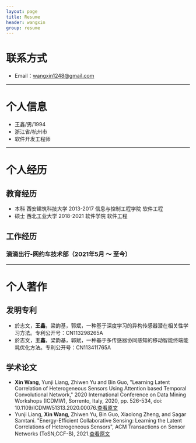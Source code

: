 ```yaml
---
layout: page
title: Resume
header: wangxin
group: resume
---
```

# 联系方式

- Email：wangxin1248@gmail.com

---

# 个人信息

 - 王鑫/男/1994
 - 浙江省/杭州市
 - 软件开发工程师

---

# 个人经历

## 教育经历

-  本科 西安建筑科技大学 2013-2017 信息与控制工程学院 软件工程
-  硕士 西北工业大学 2018-2021 软件学院 软件工程

## 工作经历

### 滴滴出行-网约车技术部（2021年5月 ～ 至今）


---

# 个人著作

## 发明专利

- 於志文，**王鑫**，梁韵基，郭斌，一种基于深度学习的异构传感器潜在相关性学习方法。专利公开号：CN113298265A
- 於志文，**王鑫**，梁韵基，郭斌，一种基于多传感器协同感知的移动智能终端能耗优化方法。专利公开号：CN113411765A

## 学术论文

- **Xin Wang**, Yunji Liang, Zhiwen Yu and Bin Guo, "Learning Latent Correlation of Heterogeneous Sensors Using Attention based Temporal Convolutional Network," 2020 International Conference on Data Mining Workshops (ICDMW), Sorrento, Italy, 2020, pp. 526-534, doi: 10.1109/ICDMW51313.2020.00076.[查看原文](https://ieeexplore.ieee.org/document/9346425)
- Yunji Liang, **Xin Wang**, Zhiwen Yu, Bin Guo, Xiaolong Zheng, and Sagar Samtani. "Energy-Efficient Collaborative Sensing: Learning the Latent Correlations of Heterogeneous Sensors", ACM Transactions on Sensor Networks (ToSN,CCF-B), 2021.[查看原文](https://dl.acm.org/doi/10.1145/3448416)
